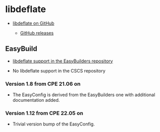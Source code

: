 # libdeflate

  * [libdeflate on GitHub](https://github.com/ebiggers/libdeflate)

      * [GitHub releases](https://github.com/ebiggers/libdeflate/releases)

## EasyBuild

  * [libdeflate support in the EasyBuilders repository](https://github.com/easybuilders/easybuild-easyconfigs/tree/develop/easybuild/easyconfigs/l/libdeflate)

  * No libdeflate support in the CSCS repository

### Version 1.8 from CPE 21.06 on

  * The EasyConfig is derived from the EasyBuilders one with additional documentation
    added.

### Version 1.12 from CPE 22.05 on

  * Trivial version bump of the EasyConfig.


